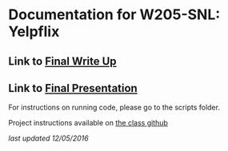 # Documentation for W205-SNL: Yelpflix


## Link to [Final Write Up](https://docs.google.com/document/d/1__KCyO2YxckfI8kMvt0_RGtXWWHJaDltoKxJFplHPC4/edit?usp=sharing "Word Write Up")  
## Link to [Final Presentation](https://docs.google.com/presentation/d/1BHJYVPpNwX8ufXJBnMHRVwLogR4tRKnJkwMF4CmcIQ0/edit#slide=id.g13cccf3cb9_0_67 "PPT Presentation")  

For instructions on running code, please go to the scripts folder.  

Project instructions available on [the class github](https://github.com/UC-Berkeley-I-School/w205-fall-16-labs-exercises/blob/master/Course-Information/MIDS%20W205%20CourseProject-v1.pdf "Project Assignment")  

*last updated 12/05/2016*
